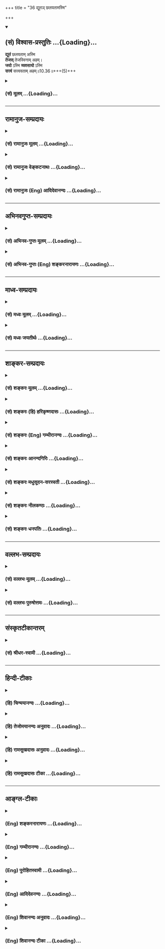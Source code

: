 +++
title = "36 द्यूतञ् छलयतामस्मि"

+++
<div class="js_include" newlevelforh1="2" title="(सं) विश्वास-प्रस्तुतिः" unfilled url="/mahAbhAratam/vyAsaH/shlokashaH/06-bhIShma-parva/03-bhagavad-gItA-parva/saMskRtam/vishvAsa-prastutiH/10_vibhUti-vistAra-yoga/36_dyUta~n_ChalayatA.md">
<details open><summary><h2>(सं) विश्वास-प्रस्तुतिः ...{Loading}...</h2></summary>

**द्यूतं** छलयताम् अस्मि  
**तेजस्** तेजस्विनाम् अहम्।  
**जयो** ऽस्मि **व्यवसायो** ऽस्मि  
**सत्त्वं** सत्त्ववताम् अहम्॥10.36॥+++(5)+++
</details>
</div>
<div class="js_include collapsed" newlevelforh1="3" title="(सं) मूलम्" unfilled url="/mahAbhAratam/vyAsaH/shlokashaH/06-bhIShma-parva/03-bhagavad-gItA-parva/saMskRtam/mUlam/10_vibhUti-vistAra-yoga/36_dyUta~n_ChalayatA.md">
<details><summary><h3>(सं) मूलम् ...{Loading}...</h3></summary>

द्यूतं छलयतामस्मि तेजस्तेजस्विनामहम्।  
जयोऽस्मि व्यवसायोऽस्मि सत्त्वं सत्त्ववतामहम्।।10.36।।
</details>
</div>


_________________
## रामानुज-सम्प्रदायः
<div class="js_include collapsed" newlevelforh1="3" title="(सं) रामानुजः मूलम्" unfilled url="/mahAbhAratam/vyAsaH/shlokashaH/06-bhIShma-parva/03-bhagavad-gItA-parva/saMskRtam/rAmAnujaH/mUlam/10_vibhUti-vistAra-yoga/36_dyUta~n_ChalayatA.md">
<details><summary><h3>(सं) रामानुजः मूलम् ...{Loading}...</h3></summary>

।।10.36।। छलं कुर्वतां छलास्पदेषु अक्षादिलक्षणम् **द्यूतम्** अहम्।
जेतॄणां **जयः** अस्मि; व्यवसायिनां **व्यवसायः,**अस्मि; सत्त्वतां
सत्त्वं **महामनस्त्वम्।**

</details>
</div>
<div class="js_include collapsed" newlevelforh1="3" title="(सं) रामानुजः वेङ्कटनाथः" unfilled url="/mahAbhAratam/vyAsaH/shlokashaH/06-bhIShma-parva/03-bhagavad-gItA-parva/saMskRtam/rAmAnujaH/venkaTanAthaH/10_vibhUti-vistAra-yoga/36_dyUta~n_ChalayatA.md">
<details><summary><h3>(सं) रामानुजः वेङ्कटनाथः ...{Loading}...</h3></summary>

  
  
।।10.36।। छलयताम् इत्यत्रतत्करोति इति णिजित्यभिप्रायेणछलं
कुर्वतामित्युक्तम्। अक्षसञ्चारादिमात्रेण जयपराजयारोपादिह
च्छलत्ववाचोयुक्तिरित्यभिप्रायेणअक्षादिलक्षणमित्युक्तम्। तेजस्तेजस्विनाम्
इत्यादिवत्दीव्यतां द्यूतमहम् इत्यनभिधानात्छलयताम् इति छलकरणमात्रवचनाच्च
छलस्थानान्तरेभ्यः क्रयविक्रयऋणदायसंवित्सङ्गरादिभ्यो द्यूतस्यातिशयितत्वं
विवक्षितमित्यभिप्रायेणछलास्पदेष्वित्युक्तम्। वञ्चनास्पदेष्वित्यर्थः।
अक्षादीत्यादिशब्देन सजीवनिर्जीवसमस्तद्यूतवर्गसङ्ग्रहः। यद्वा
निर्जीवमात्रग्रहणायअक्षादिलक्षणमित्युक्तम्। तस्य चातिशयितत्वमनायासेन
धर्माविरोधेनाभ्युपगमादेव समस्तधनहरणादेःशक्यत्वात्।
तेजस्विसत्त्ववच्छब्दयोः पूर्वोत्तरयोस्तेजस्सत्त्वाभ्यामवरुद्धत्वात्तत्र
जयव्यवसायशब्दयोरन्वयानौचित्यात्तदुचितौ जेतृव्यवसायिशब्दौ
पूर्वापरच्छाययार्थाक्षिप्तावित्यभिप्रायेणजेतॄणां व्यवसायिनामिति
चोक्तम्। द्रव्यासुव्यवसायेषु सत्त्वमस्त्री तु जन्तुषु \[अमरः3।3।212\]
इत्यादिभिः सत्त्वशब्दस्यानेकार्थसिद्धेर्व्यवसायस्य
चोक्तत्वात्सत्त्ववच्छब्दप्रसिद्ध्यनुरोधेनार्थविशेषं दर्शयतिसत्त्वं
महामनस्त्वमिति। एतेन पराभिभवसामर्थ्यादिलक्षणात्तेजसोऽपि सत्त्वस्यात्र
भेद उक्तः।  
  

</details>
</div>
<div class="js_include collapsed" newlevelforh1="3" title="(सं) रामानुजः (Eng) आदिदेवानन्दः" unfilled url="/mahAbhAratam/vyAsaH/shlokashaH/06-bhIShma-parva/03-bhagavad-gItA-parva/saMskRtam/rAmAnujaH/english/AdidevAnandaH/10_vibhUti-vistAra-yoga/36_dyUta~n_ChalayatA.md">
<details><summary><h3>(सं) रामानुजः (Eng) आदिदेवानन्दः ...{Loading}...</h3></summary>

10.36 Of those who practise fraud with a view to defeat each other, I am gambling such a dice-play etc., I am the victory of those who achieve victory. I am the effort of those who make effort. I am the magnanimity of those who possess magnanimity of mind.

</details>
</div>


_________________
## अभिनवगुप्त-सम्प्रदायः
<div class="js_include collapsed" newlevelforh1="3" title="(सं) अभिनव-गुप्तः मूलम्" unfilled url="/mahAbhAratam/vyAsaH/shlokashaH/06-bhIShma-parva/03-bhagavad-gItA-parva/saMskRtam/abhinava-guptaH/mUlam/10_vibhUti-vistAra-yoga/36_dyUta~n_ChalayatA.md">
<details><summary><h3>(सं) अभिनव-गुप्तः मूलम् ...{Loading}...</h3></summary>

।।10.19 -- 10.42।। हन्त ते कथयिष्यामीत्यादि जगत्स्थित इत्यन्तम्। अहमात्मा
(श्लो. 20) इत्यनेन व्यवच्छेदं वारयति। अन्यथा स्थावराणां हिमालय
इत्यादिवाक्येषु हिमालय एव भगवान् नान्य इति व्यवच्छेदेन;
निर्विभागत्वाभावात् ब्रह्मदर्शनं खण्डितम् अभविष्यत्। यतो यस्याखण्डाकारा
व्याप्तिस्तथा चेतसि न उपारोहति; तां च \[यो\] जिज्ञासति
तस्यायमुपदेशग्रन्थः। तथाहि उपसंहारे ( उपसंहारेण)
भेदाभेदवादं,यद्यद्विभूतिमत्सत्त्वम् (श्लो -- 41) इत्यनेनाभिधाय;
पश्चादभेदमेवोपसंहरति अथवा बहुनैतेन -- विष्टभ्याहमिदं -- एकांशेन जगत्
स्थितः (श्लो -- 42) इति। उक्तं हि -- पादोऽस्य विश्वा भूतानि
त्रिपादस्यामृतं दिवि।। इति -- RV; X; 90; 3प्रजानां सृष्टिहेतुः सर्वमिदं
भगवत्तत्त्वमेव तैस्तेर्विचित्रै रूपैर्भाव्यमानं +++(S
तत्त्वमेतैस्तैर्विचित्रैः रूपैः ; N -- विचित्ररूपै -- )+++ सकलस्य +++(S;N
सकलमस्य)+++ विषयतां यातीति।

</details>
</div>
<div class="js_include collapsed" newlevelforh1="3" title="(सं) अभिनव-गुप्तः (Eng) शङ्करनारायणः" unfilled url="/mahAbhAratam/vyAsaH/shlokashaH/06-bhIShma-parva/03-bhagavad-gItA-parva/saMskRtam/abhinava-guptaH/english/shankaranArAyaNaH/10_vibhUti-vistAra-yoga/36_dyUta~n_ChalayatA.md">
<details><summary><h3>(सं) अभिनव-गुप्तः (Eng) शङ्करनारायणः ...{Loading}...</h3></summary>

10.36 See Comment under 10.42

</details>
</div>


_________________
## माध्व-सम्प्रदायः
<div class="js_include collapsed" newlevelforh1="3" title="(सं) मध्वः मूलम्" unfilled url="/mahAbhAratam/vyAsaH/shlokashaH/06-bhIShma-parva/03-bhagavad-gItA-parva/saMskRtam/madhvaH/mUlam/10_vibhUti-vistAra-yoga/36_dyUta~n_ChalayatA.md">
<details><summary><h3>(सं) मध्वः मूलम् ...{Loading}...</h3></summary>

।।10.36।। Sri Madhvacharya did not comment on this sloka.

</details>
</div>
<div class="js_include collapsed" newlevelforh1="3" title="(सं) मध्वः जयतीर्थः" unfilled url="/mahAbhAratam/vyAsaH/shlokashaH/06-bhIShma-parva/03-bhagavad-gItA-parva/saMskRtam/madhvaH/jayatIrthaH/10_vibhUti-vistAra-yoga/36_dyUta~n_ChalayatA.md">
<details><summary><h3>(सं) मध्वः जयतीर्थः ...{Loading}...</h3></summary>

।।10.36।। Sri Jayatirtha did not comment on this sloka.

</details>
</div>


_________________
## शाङ्कर-सम्प्रदायः
<div class="js_include collapsed" newlevelforh1="3" title="(सं) शङ्करः मूलम्" unfilled url="/mahAbhAratam/vyAsaH/shlokashaH/06-bhIShma-parva/03-bhagavad-gItA-parva/saMskRtam/shankaraH/mUlam/10_vibhUti-vistAra-yoga/36_dyUta~n_ChalayatA.md">
<details><summary><h3>(सं) शङ्करः मूलम् ...{Loading}...</h3></summary>

।।10.36।। --,**द्यूतम्** अक्षदेवनादिलक्षणं **छलयतां** छलस्य कर्तॄणाम्
**अस्मि। तेजस्विनां तेजः अहम्। जयः अस्मि** जेतॄणाम्; **व्यवसायः अस्मि**
व्यवसायिनाम्; **सत्त्वं सत्त्ववतां** सात्त्विकानाम् **अहम्**।।

</details>
</div>
<div class="js_include collapsed" newlevelforh1="3" title="(सं) शङ्करः (हि) हरिकृष्णदासः" unfilled url="/mahAbhAratam/vyAsaH/shlokashaH/06-bhIShma-parva/03-bhagavad-gItA-parva/saMskRtam/shankaraH/hindI/harikRShNadAsaH/10_vibhUti-vistAra-yoga/36_dyUta~n_ChalayatA.md">
<details><summary><h3>(सं) शङ्करः (हि) हरिकृष्णदासः ...{Loading}...</h3></summary>

।।10.36।। छल करनेवालोंमें जो पासोंसे खेलना आदि द्यूत है वह मैं हूँ।
तेजस्वियोंका मैं तेज हूँ। जीतनेवालोंका मैं विजय हूँ। निश्चय करनेवालोंका
निश्चय ( अथवा उद्यमशीलोंका उद्यम ) हूँ और सत्त्वयुक्त पुरुषोंका अर्थात्
सात्त्विक पुरुषोंका मैं सत्त्वगुण हूँ।

</details>
</div>
<div class="js_include collapsed" newlevelforh1="3" title="(सं) शङ्करः (Eng) गम्भीरानन्दः" unfilled url="/mahAbhAratam/vyAsaH/shlokashaH/06-bhIShma-parva/03-bhagavad-gItA-parva/saMskRtam/shankaraH/english/gambhIrAnandaH/10_vibhUti-vistAra-yoga/36_dyUta~n_ChalayatA.md">
<details><summary><h3>(सं) शङ्करः (Eng) गम्भीरानन्दः ...{Loading}...</h3></summary>

10.36 Chalayatam, of the fraudulent, of the deceitful; I am the dyutam,
gambling, such as playing with dice. I am the tejah, irresistible ;nd;
tejasvinam, of the mighty. \[Some translate this as 'the splendour of
the splendid'.-Tr.\] I am the jayah, excellence of the excellent. \[Some
translate this as 'the victory of the victorious'.-Tr.\] I am the
vyavasayah, effort of the persevering. I am the sattvam, sattva ality;
\[The result of sattva, viz virtue, knowledge, detachment, etc.\]
sattvavatam, of those possessed of sattva.

</details>
</div>
<div class="js_include collapsed" newlevelforh1="3" title="(सं) शङ्करः आनन्दगिरिः" unfilled url="/mahAbhAratam/vyAsaH/shlokashaH/06-bhIShma-parva/03-bhagavad-gItA-parva/saMskRtam/shankaraH/AnandagiriH/10_vibhUti-vistAra-yoga/36_dyUta~n_ChalayatA.md">
<details><summary><h3>(सं) शङ्करः आनन्दगिरिः ...{Loading}...</h3></summary>

।।10.36।। द्यूतमुक्तलक्षणं सर्वस्वापहारकारणमन्यापदेशेन पराभिप्रेतं
निघ्नतां स्वाभिप्रेतं वा संपादयतामित्याह -- **छलस्येति।**
तेजोऽप्रतिहताज्ञा; उत्कर्षो जयः; व्यवसायः फलहेतुरुद्यमः;
धर्मज्ञानवैराग्यादि सत्त्वकार्यं सत्त्वम्।

</details>
</div>
<div class="js_include collapsed" newlevelforh1="3" title="(सं) शङ्करः मधुसूदन-सरस्वती" unfilled url="/mahAbhAratam/vyAsaH/shlokashaH/06-bhIShma-parva/03-bhagavad-gItA-parva/saMskRtam/shankaraH/madhusUdana-sarasvatI/10_vibhUti-vistAra-yoga/36_dyUta~n_ChalayatA.md">
<details><summary><h3>(सं) शङ्करः मधुसूदन-सरस्वती ...{Loading}...</h3></summary>

।।10.36।। छलयतां छलस्य परवञ्चनस्य कर्तॄणां संबन्धि
द्यूतमक्षदेवनादिलक्षणं सर्वस्वापहारकारणमहमस्मि।
तेजस्विनामत्युग्रप्रभावानां संबन्धि तेजोऽप्रतिहताज्ञत्वमहमस्मि। जेतॄणां
पराजितापेक्षयोत्कर्षलक्षणो जयोऽस्मि। व्यवसायिनां व्यवसायः
फलाव्यभिचार्युद्यमोऽहमस्मि। सत्त्ववतां सात्त्विकानां
धर्मज्ञानवैराग्यैश्वर्यलक्षणं सत्त्वकार्यमेवात्र सत्त्वमहम्।

</details>
</div>
<div class="js_include collapsed" newlevelforh1="3" title="(सं) शङ्करः नीलकण्ठः" unfilled url="/mahAbhAratam/vyAsaH/shlokashaH/06-bhIShma-parva/03-bhagavad-gItA-parva/saMskRtam/shankaraH/nIlakaNThaH/10_vibhUti-vistAra-yoga/36_dyUta~n_ChalayatA.md">
<details><summary><h3>(सं) शङ्करः नीलकण्ठः ...{Loading}...</h3></summary>

।।10.36।। व्यवसायो निश्चय उद्यमो वा।

</details>
</div>
<div class="js_include collapsed" newlevelforh1="3" title="(सं) शङ्करः धनपतिः" unfilled url="/mahAbhAratam/vyAsaH/shlokashaH/06-bhIShma-parva/03-bhagavad-gItA-parva/saMskRtam/shankaraH/dhanapatiH/10_vibhUti-vistAra-yoga/36_dyUta~n_ChalayatA.md">
<details><summary><h3>(सं) शङ्करः धनपतिः ...{Loading}...</h3></summary>

।।10.36।। छलस्य परवञ्चनस्य कर्तॄणां मध्ये द्यूतं अक्षदेवनादिरुपम्।
जेतॄणां जयस्य कर्तॄणाम्। व्यवसायो निश्चयः फलहेतुरुद्यमो वा।

</details>
</div>


_________________
## वल्लभ-सम्प्रदायः
<div class="js_include collapsed" newlevelforh1="3" title="(सं) वल्लभः मूलम्" unfilled url="/mahAbhAratam/vyAsaH/shlokashaH/06-bhIShma-parva/03-bhagavad-gItA-parva/saMskRtam/vallabhaH/mUlam/10_vibhUti-vistAra-yoga/36_dyUta~n_ChalayatA.md">
<details><summary><h3>(सं) वल्लभः मूलम् ...{Loading}...</h3></summary>

।।10.36।। द्यूतमिति। छलयतां सम्बन्धि धर्मद्यूतं छलमहम् यथा युधिष्ठिरे
भगवत्सेवोपयोगिक्रीडासाधनेष्वक्षलक्षणेषु द्यूतं वा भगवद्विभूतिः। तत्र च
तेजस्विनां मध्येऽहङ्काररूपं तेजो मद्विभूतिः। दासोऽस्मीति वा भागवतं वा
तत् तत्र जयोऽपि चाहं रुक्मीकालिङ्गप्रसङ्गेऽक्षगोष्ठ्यां \[भाग.10\]
बलभद्रनिष्ठः सत्यवागुदितो जयो मे विभूतिः। अन्योऽपि तथा भावनीयः व्यवसाय
इत्यादिः।

</details>
</div>
<div class="js_include collapsed" newlevelforh1="3" title="(सं) वल्लभः पुरुषोत्तमः" unfilled url="/mahAbhAratam/vyAsaH/shlokashaH/06-bhIShma-parva/03-bhagavad-gItA-parva/saMskRtam/vallabhaH/puruShottamaH/10_vibhUti-vistAra-yoga/36_dyUta~n_ChalayatA.md">
<details><summary><h3>(सं) वल्लभः पुरुषोत्तमः ...{Loading}...</h3></summary>

  
  
।।10.36।। द्यूतमिति। छलयतां वञ्चकानां मध्ये द्यूतमस्मि; येन
क्रीडाक्षात्त्रादिधर्मज्ञानेन मोहितो जानन्नपि वञ्चति। तेजस्विनां
प्रभावतां मध्ये तेजः प्रभा अहमस्मि। जयतां मध्ये जयोऽस्मि।
व्यवसायिनामुद्यमवतां निश्चयवतां वा व्यवसायः उद्यमः निश्चयो वाऽस्मि।
सत्त्ववतां सात्त्विकानां मध्ये सत्त्वमहम्।  
  

</details>
</div>


_________________
## संस्कृतटीकान्तरम्
<div class="js_include collapsed" newlevelforh1="3" title="(सं) श्रीधर-स्वामी" unfilled url="/mahAbhAratam/vyAsaH/shlokashaH/06-bhIShma-parva/03-bhagavad-gItA-parva/saMskRtam/shrIdhara-svAmI/10_vibhUti-vistAra-yoga/36_dyUta~n_ChalayatA.md">
<details><summary><h3>(सं) श्रीधर-स्वामी ...{Loading}...</h3></summary>

।।10.36।। **द्यूतमिति।** छलयतामन्योन्यवञ्चनपराणां संबन्धि द्यूतमस्मि।
तेजस्विनां प्रभावतां तेजः प्रभावोऽस्मि। जेतॄणां जयोऽस्मि।
व्यवसायिनामुद्यमवतां व्यवसाय उद्यमोऽस्मि। सत्त्ववतां सात्त्विकानां
सत्त्वमहम्।

</details>
</div>


_________________
## हिन्दी-टीकाः
<div class="js_include collapsed" newlevelforh1="3" title="(हि) चिन्मयानन्दः" unfilled url="/mahAbhAratam/vyAsaH/shlokashaH/06-bhIShma-parva/03-bhagavad-gItA-parva/hindI/chinmayAnandaH/10_vibhUti-vistAra-yoga/36_dyUta~n_ChalayatA.md">
<details><summary><h3>(हि) चिन्मयानन्दः ...{Loading}...</h3></summary>

।।10.36।। मैं द्यूत हूँ गीता का उपदेश अपने समय के एक क्षत्रिय राजा
योद्धा अर्जुन को दिया गया था। इसका उपदेश भगवान् श्रीकृष्ण ने;
धर्मप्रचारक के महान् उत्साह के साथ; अर्जुन को उसके अपने ही धर्म का बोध
कराने के लिए किया था इसलिए गीता का प्रयत्न हिन्दुओं को ही हिन्दू बनाने
का है; उन्हें स्वधर्म का पुनर्बोध कराने का है। यह पुनर्बोध का कार्य तब
तक सफलतापूर्वक नहीं किया जा सकता जब तक हमारे धर्मशास्त्रों का मर्म
सामान्य जनता को उसकी ही भाषा में समझाया नहीं जाता। यहाँ दिया हुआ उदाहरण
अर्जुन को तत्क्षण ही समझ में आने जैसा है। कारण यह है कि उसका सम्पूर्ण
जीवन दुखों की एक शृंखला थी; जिसे उसे सहन करना पड़ा था; केवल अपने ज्येष्ठ
भ्राता युधिष्ठिर की द्यूत खेलने के व्यसन के कारण। कोई अन्य दृष्टान्त
अर्जुन के लिए इतना सुबोध नहीं हो सकता था। आधुनिक पीढ़ी को सम्भवत यह
उदाहरण इतना अधिक सुबोध न प्रतीत होता हो; क्योंकि अब द्यूत का खेल अधिक
लोकप्रिय नहीं रहा है। किन्तु उसके स्थान पर अन्य उदाहरण सरलता से पहचाने
जा सकते हैं। मैं तेजस्वियों का तेज हूँ विभूति के इस दृष्टान्त का उपयोग जो
साधक ध्यानाभ्यास के लिए करना चाहेगा; उसे ज्ञात होगा कि यहाँ शास्त्र ने
कुछ कहा ही नहीं है। तेजस्वी वस्तुओं का जो तेज है; उसमें उस वस्तु के गुण
नहीं होते हैं। उस तेज में अपने स्वयं के गुण भी नहीं होते तेज केवल एक
अनुभव है। इस अनुभव को सहज सुगम बनाने के लिए; मन उस वस्तु के परिमाण और
वैभव को प्रकाशित करता है; परन्तु अनुभूति तेज में उस वस्तु के उपादान भूत
पदार्थ के कुछ भी गुण नहीं होते। संक्षेप में जैसा कि श्रीरामकृष्ण परमहंस
ने एक बार कहा था निसन्देह सत्य एक प्रकाश है; परन्तु वह गुणरहित प्रकाश
है। मैं विजय हूँ उद्यमशीलता हूँ और मैं साधुओं की साधुता हूँ जैसा कि ऊपर
वर्णन किया गया है; यहाँ भी ये गुण मन की उस स्थिति या दशा को बताते हैं;
जो इस प्रकार के निरन्तर चिन्तन से निर्मित होती है। जब उद्यमशीलता और
साधुता जैसे गुणों को बनाये रखा जाता है; तब मन अत्यन्त शान्त और स्थिर हो
जाता है जिसमें चैतन्य आत्मा का प्रतिबिम्वित वैभव इतना स्पष्टऔर तेजस्वी
होता है कि मानो वही स्वयं सत्य है। अत पूर्वकथित गुणों की प्रत्यारोपण की
भाषा में भगवान् कहते हैं कि ये गुण ही मैं हूँ; जबकि वस्तुत ये अन्तकरण के
धर्म हैं। हमें यह नहीं भूलना चाहिए कि यहाँ अनेकता में एक परमात्मा की
विद्यमानता दर्शाने के लिए जो 54 उदाहरण दिये गये हैं; वे सब एक निष्ठावान
साधक को ध्यान के लिए बताये हुए अभ्यास हैं। यह कोई दृश्य पदार्थ का वर्णन
नहीं समझना चाहिए। इन श्लोकों के तात्पर्यार्थ को जब तक साधक अपने निज के
अनुभव से नहीं समझता; तब तक उसकी शिक्षा पूर्ण नहीं कही जा सकती। भगवान् और
भी दृष्टान्त देते हुए कहते हैं

</details>
</div>
<div class="js_include collapsed" newlevelforh1="3" title="(हि) तेजोमयानन्दः अनुवादः" unfilled url="/mahAbhAratam/vyAsaH/shlokashaH/06-bhIShma-parva/03-bhagavad-gItA-parva/hindI/tejomayAnandaH/anuvAdaH/10_vibhUti-vistAra-yoga/36_dyUta~n_ChalayatA.md">
<details><summary><h3>(हि) तेजोमयानन्दः अनुवादः ...{Loading}...</h3></summary>

।।10.36।। मैं छल करने वालों में द्यूत हूँ और तेजस्वियों में तेज हूँ, मैं
विजय हूँ; मैं व्यवसाय (उद्यमशीलता) हूँ और सात्विक पुरुषों का सात्विक भाव
हूँ।।

</details>
</div>
<div class="js_include collapsed" newlevelforh1="3" title="(हि) रामसुखदासः अनुवादः" unfilled url="/mahAbhAratam/vyAsaH/shlokashaH/06-bhIShma-parva/03-bhagavad-gItA-parva/hindI/rAmasukhadAsaH/anuvAdaH/10_vibhUti-vistAra-yoga/36_dyUta~n_ChalayatA.md">
<details><summary><h3>(हि) रामसुखदासः अनुवादः ...{Loading}...</h3></summary>

।।10.36।। छल करनेवालोंमें जूआ और तेजस्वियोंमें तेज मैं हूँ। जीतनेवालोंकी
विजय, निश्चय करनेवालोंका निश्चय और सात्त्विक मनुष्योंका सात्त्विक भाव
मैं हूँ।

</details>
</div>
<div class="js_include collapsed" newlevelforh1="3" title="(हि) रामसुखदासः टीका" unfilled url="/mahAbhAratam/vyAsaH/shlokashaH/06-bhIShma-parva/03-bhagavad-gItA-parva/hindI/rAmasukhadAsaH/TIkA/10_vibhUti-vistAra-yoga/36_dyUta~n_ChalayatA.md">
<details><summary><h3>(हि) रामसुखदासः टीका ...{Loading}...</h3></summary>

।।10.36।।***व्याख्या--*'द्यूतं छलयतामस्मि'--**छल करके दूसरोंके राज्य,
वैभव, धन, सम्पत्ति आदिका (सर्वस्वका) अपहरण करनेकी विशेष सामर्थ्य
रखनेवाली जो विद्या है, उसको जूआ कहते हैं। इस जूएको भगवान्ने अपनी विभूति
बताया है।  
  
***शङ्का--***यहाँ भगवान्ने छल करनेवालोंमें जूएको अपनी विभूति बताया है
तो फिर इसके खेलनमें क्या दोष है; अगर दोष नहीं है तो फिर शास्त्रोंने इसका
निषेध क्यों किया है।  
  
***समाधान --'***ऐसा करो और ऐसा मत करो'-- यह शास्त्रोंका विधि-निषेध
कहलाता है। ऐसे विधि-निषेधका वर्णन यहाँ नहीं है। यहाँ तो विभूतियोंका
वर्णन है। मैं आपका चिन्तन कहाँ-कहाँ करूँ;' -- अर्जुनके इस प्रश्नके
अनुसार भगवान्ने विभूतियोंके रूपमें अपने चिन्तनकी बात ही बतायी है अर्थात्
भगवान्का चिन्तन सुगमतासे हो जाय, इसका उपाय विभूतियोंके रूपमें बताया है।
अतः जिस समुदायमें मनुष्य रहता है, उस समुदायमें जहाँ दृष्टि पड़े, वहाँ
संसारको न देखकर भगवान्को ही देखे; क्योंकि भगवान् कहते हैं कि यह सम्पूर्ण
जगत् मेरेसे व्याप्त है अर्थात् इस जगत्में मैं ही व्याप्त हूँ, परिपूर्ण
हूँ (गीता 9। 4)।

</details>
</div>


_________________
## आङ्ग्ल-टीकाः
<div class="js_include collapsed" newlevelforh1="3" title="(Eng) शङ्करनारायणः" unfilled url="/mahAbhAratam/vyAsaH/shlokashaH/06-bhIShma-parva/03-bhagavad-gItA-parva/english/shankaranArAyaNaH/10_vibhUti-vistAra-yoga/36_dyUta~n_ChalayatA.md">
<details><summary><h3>(Eng) शङ्करनारायणः ...{Loading}...</h3></summary>

10.36. I am gambling of the fradulent; I am the brilliance of the brilliant; I am the victory; I am the resolution; I am the energy of the energetic.

</details>
</div>
<div class="js_include collapsed" newlevelforh1="3" title="(Eng) गम्भीरानन्दः" unfilled url="/mahAbhAratam/vyAsaH/shlokashaH/06-bhIShma-parva/03-bhagavad-gItA-parva/english/gambhIrAnandaH/10_vibhUti-vistAra-yoga/36_dyUta~n_ChalayatA.md">
<details><summary><h3>(Eng) गम्भीरानन्दः ...{Loading}...</h3></summary>

10.36 Of the fraudulent I am the gambling; I am the irresistible ;nd of the mighty. I am excellene, I am effort, I am the sattva ality of those possessed of sattva.

</details>
</div>
<div class="js_include collapsed" newlevelforh1="3" title="(Eng) पुरोहितस्वामी" unfilled url="/mahAbhAratam/vyAsaH/shlokashaH/06-bhIShma-parva/03-bhagavad-gItA-parva/english/purohitasvAmI/10_vibhUti-vistAra-yoga/36_dyUta~n_ChalayatA.md">
<details><summary><h3>(Eng) पुरोहितस्वामी ...{Loading}...</h3></summary>

10.36 I am the Gambling of the cheat and the Splendour of the splendid;
I am Victory; I am Effort; and I am the Purity of the pure.

</details>
</div>
<div class="js_include collapsed" newlevelforh1="3" title="(Eng) आदिदेवनन्दः" unfilled url="/mahAbhAratam/vyAsaH/shlokashaH/06-bhIShma-parva/03-bhagavad-gItA-parva/english/AdidevanandaH/10_vibhUti-vistAra-yoga/36_dyUta~n_ChalayatA.md">
<details><summary><h3>(Eng) आदिदेवनन्दः ...{Loading}...</h3></summary>

10.36 Of the fraudulent, I am gambling. I am the brilliance of the brilliant. I am victory, I am effort. I am the magnanimity of the magnanimous.

</details>
</div>
<div class="js_include collapsed" newlevelforh1="3" title="(Eng) शिवानन्दः अनुवादः" unfilled url="/mahAbhAratam/vyAsaH/shlokashaH/06-bhIShma-parva/03-bhagavad-gItA-parva/english/shivAnandaH/anuvAdaH/10_vibhUti-vistAra-yoga/36_dyUta~n_ChalayatA.md">
<details><summary><h3>(Eng) शिवानन्दः अनुवादः ...{Loading}...</h3></summary>

10.36 I am the gambling of the fraudulent; I am the splendour of the splendid; I am victory; I am determination (of those who are determined); I am the goodness of the good.

</details>
</div>
<div class="js_include collapsed" newlevelforh1="3" title="(Eng) शिवानन्दः टीका" unfilled url="/mahAbhAratam/vyAsaH/shlokashaH/06-bhIShma-parva/03-bhagavad-gItA-parva/english/shivAnandaH/TIkA/10_vibhUti-vistAra-yoga/36_dyUta~n_ChalayatA.md">
<details><summary><h3>(Eng) शिवानन्दः टीका ...{Loading}...</h3></summary>

10.36 द्यूतम् the gambling; छलयताम् of the fraudulent; अस्मि (I) am;
तेजः splendour; तेजस्विनाम् of the splendid; अहम् I; जयः victory; अस्मि
(I) am; व्यवसायः determination; अस्मि (I) am; सत्त्वम् the goodness;
सत्त्ववताम् of the good; अहम् I.Commentary Of the methods of defrauding others I am gambling such as diceplay. Gambling is My manifestation. I am the power of the powerful. I am the victoyr of the victorious. I am the effort of those who make that effort.I am Sattva which assumes the forms of Dharma (virtue); Jnana (knowledge); Vairagya (dispassion); and Aisvarya (wealth or lordship) in Sattvic persons.

</details>
</div>

